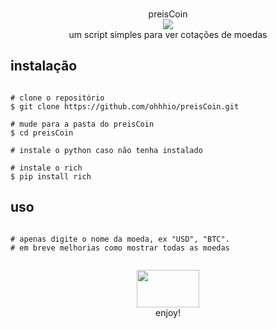 <p align=center>
  <br>preisCoin</br>
  <img src="https://i.imgur.com/tCYZ5Yh.png"/>
  
<br>
  <span>um script simples para ver cotações de moedas
  <br>
  
</p>
  
  ## instalação

```console

# clone o repositório
$ git clone https://github.com/ohhhio/preisCoin.git

# mude para a pasta do preisCoin
$ cd preisCoin

# instale o python caso não tenha instalado

# instale o rich
$ pip install rich

```

  ## uso
  
```console

# apenas digite o nome da moeda, ex "USD", "BTC".
# em breve melhorias como mostrar todas as moedas


```

<p align=center>
  <img src="https://i.imgur.com/hQbeGJG.png" width="100" height="60">
  
<br>
  <span>enjoy!
  <br>
    
</p>


